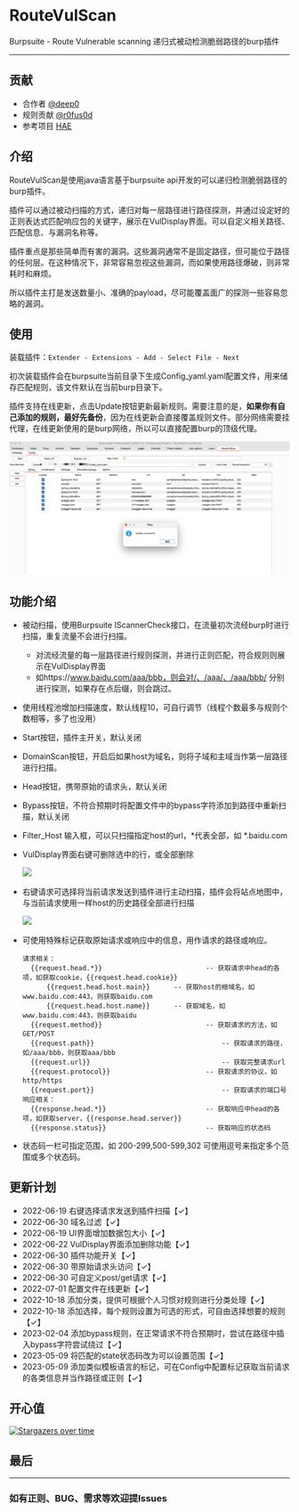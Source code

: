 # RouteVulScan
Burpsuite - Route Vulnerable scanning  递归式被动检测脆弱路径的burp插件

***

## 贡献

* 合作者 [@deep0](https://github.com/deep0)
* 规则贡献 [@r0fus0d](https://github.com/No-Github)
* 参考项目 [HAE](https://github.com/gh0stkey/HaE)

## 介绍

RouteVulScan是使用java语言基于burpsuite api开发的可以递归检测脆弱路径的burp插件。

插件可以通过被动扫描的方式，递归对每一层路径进行路径探测，并通过设定好的正则表达式匹配响应包的关键字，展示在VulDisplay界面。可以自定义相关路径、匹配信息、与漏洞名称等。

插件重点是那些简单而有害的漏洞。这些漏洞通常不是固定路径，但可能位于路径的任何层。在这种情况下，非常容易忽视这些漏洞，而如果使用路径爆破，则非常耗时和麻烦。

所以插件主打是发送数量小、准确的payload，尽可能覆盖面广的探测一些容易忽略的漏洞。



## 使用

装载插件：``` Extender - Extensions - Add - Select File - Next ```

初次装载插件会在burpsuite当前目录下生成Config_yaml.yaml配置文件，用来储存匹配规则，该文件默认在当前burp目录下。

插件支持在线更新，点击Update按钮更新最新规则。需要注意的是，**如果你有自己添加的规则，最好先备份**，因为在线更新会直接覆盖规则文件。部分网络需要挂代理，在线更新使用的是burp网络，所以可以直接配置burp的顶级代理。

<img src="./img/update.jpg">

## 功能介绍

* 被动扫描，使用Burpsuite IScannerCheck接口，在流量初次流经burp时进行扫描，重复流量不会进行扫描。

  * 对流经流量的每一层路径进行规则探测，并进行正则匹配，符合规则则展示在VulDisplay界面
  * 如https://www.baidu.com/aaa/bbb，则会对/、/aaa/、/aaa/bbb/ 分别进行探测，如果存在点后缀，则会跳过。

* 使用线程池增加扫描速度，默认线程10，可自行调节（线程个数最多与规则个数相等，多了也没用）

* Start按钮，插件主开关，默认关闭

* DomainScan按钮，开启后如果host为域名，则将子域和主域当作第一层路径进行扫描。

* Head按钮，携带原始的请求头，默认关闭

* Bypass按钮，不符合预期时将配置文件中的bypass字符添加到路径中重新扫描，默认关闭

* Filter_Host 输入框，可以只扫描指定host的url，*代表全部，如 *.baidu.com

* VulDisplay界面右键可删除选中的行，或全部删除

  <img src="./img/remove.jpg">

* 右键请求可选择将当前请求发送到插件进行主动扫描，插件会将站点地图中，与当前请求使用一样host的历史路径全部进行扫描

  <img src="./img/Active_scan.jpg">

* 可使用特殊标记获取原始请求或响应中的信息，用作请求的路径或响应。

  ```
  请求相关：
    {{request.head.*}}							-- 获取请求中head的各项，如获取cookie，{{request.head.cookie}}
    	{{request.head.host.main}}		-- 获取host的根域名，如www.baidu.com:443，则获取baidu.com
    	{{request.head.host.name}}		-- 获取域名，如www.baidu.com:443，则获取baidu
    {{request.method}}							-- 获取请求的方法，如GET/POST
    {{request.path}}								-- 获取请求的路径，如/aaa/bbb，则获取aaa/bbb
    {{request.url}}									-- 获取完整请求url
    {{request.protocol}}						-- 获取请求的协议，如http/https
    {{request.port}}								-- 获取请求的端口号
  响应相关：
    {{response.head.*}}							-- 获取响应中head的各项，如获取server，{{response.head.server}}
    {{response.status}}							-- 获取响应的状态码
  ```

* 状态码一栏可指定范围，如 200-299,500-599,302 可使用逗号来指定多个范围或多个状态码。



## 更新计划

* 2022-06-19 右键选择请求发送到插件扫描【✓】
* 2022-06-30 域名过滤【✓】
* 2022-06-19 UI界面增加数据包大小【✓】 
* 2022-06-22 VulDisplay界面添加删除功能【✓】
* 2022-06-30 插件功能开关【✓】
* 2022-06-30 带原始请求头访问【✓】
* 2022-06-30 可自定义post/get请求【✓】
* 2022-07-01 配置文件在线更新【✓】
* 2022-10-18 添加分类，提供可根据个人习惯对规则进行分类处理【✓】
* 2022-10-18 添加选择，每个规则设置为可选的形式，可自由选择想要的规则【✓】
* 2023-02-04 添加bypass规则，在正常请求不符合预期时，尝试在路径中插入bypass字符尝试绕过【✓】
* 2023-05-09 将匹配的state状态码改为可以设置范围【✓】
* 2023-05-09 添加类似模板语言的标记，可在Config中配置标记获取当前请求的各类信息并当作路径或正则【✓】

## 开心值

[![Stargazers over time](https://starchart.cc/F6JO/RouteVulScan.svg)](https://starchart.cc/F6JO/RouteVulScan)

## 最后

***

### 如有正则、BUG、需求等欢迎提Issues

​	


